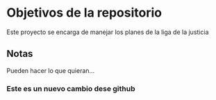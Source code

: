 # Objetivos de la repositorio

Este proyecto se encarga de manejar los planes de la liga de la justicia


## Notas
Pueden hacer lo que quieran...

### Este es un nuevo cambio dese github
